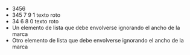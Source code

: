 - 3456
- 345 7 9 1 texto roto
- 34 6 8 0 texto roto
- Un elemento de lista que debe
envolverse ignorando el ancho de la
marca
- Otro elemento de lista que debe
envolverse ignorando el ancho de la
marca
